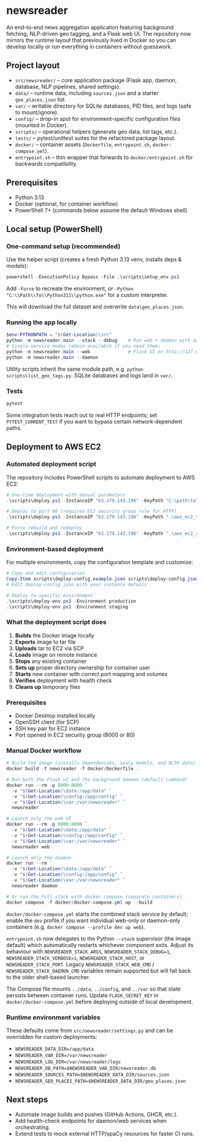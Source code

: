 # newsreader

An end-to-end news aggregation application featuring background fetching, NLP-driven geo tagging, and a Flask web UI. The repository now mirrors the runtime layout that previously lived in Docker so you can develop locally or run everything in containers without guesswork.

## Project layout

- `src/newsreader/` – core application package (Flask app, daemon, database, NLP pipelines, shared settings).
- `data/` – runtime data, including `sources.json` and a starter `geo_places.json` list.
- `var/` – writable directory for SQLite databases, PID files, and logs (safe to mount/ignore).
- `config/` – drop-in spot for environment-specific configuration files (mounted in Docker).
- `scripts/` – operational helpers (generate geo data, list tags, etc.).
- `tests/` – pytest/unittest suites for the refactored package layout.
- `docker/` – container assets (`Dockerfile`, `entrypoint.sh`, `docker-compose.yml`).
- `entrypoint.sh` – thin wrapper that forwards to `docker/entrypoint.sh` for backwards compatibility.

## Prerequisites

- Python 3.13
- Docker (optional, for container workflow)
- PowerShell 7+ (commands below assume the default Windows shell)

## Local setup (PowerShell)

### One-command setup (recommended)

Use the helper script (creates a fresh Python 3.13 venv, installs deps & models):

```powershell
powershell -ExecutionPolicy Bypass -File .\scripts\setup_env.ps1
```

Add `-Force` to recreate the environment, or `-Python "C:\\Path\\To\\Python311\\python.exe"` for a custom interpreter.

This will download the full dataset and overwrite `data\geo_places.json`.

### Running the app locally

```powershell
$env:PYTHONPATH = "$(Get-Location)\src"
python -m newsreader.main --stack --debug    # Run web + daemon with auto-restart (Ctrl+C to stop)
# Single-service modes remain available if you need them:
python -m newsreader.main --web              # Flask UI on http://127.0.0.1:8000
python -m newsreader.main --daemon
```

Utility scripts inherit the same module path, e.g. `python scripts\list_geo_tags.py`. SQLite databases and logs land in `var/`.

### Tests

```powershell
pytest
```

Some integration tests reach out to real HTTP endpoints; set `PYTEST_CURRENT_TEST` if you want to bypass certain network-dependent paths.

## Deployment to AWS EC2

### Automated deployment script

The repository includes PowerShell scripts to automate deployment to AWS EC2:

```powershell
# One-time deployment with manual parameters
.\scripts\deploy.ps1 -InstanceIP "63.179.143.196" -KeyPath "C:\path\to\your\key.pem"

# Deploy to port 80 (requires EC2 security group rule for HTTP)
.\scripts\deploy.ps1 -InstanceIP "63.179.143.196" -KeyPath ".\aws_ec2_rex.pem" -Port 80

# Force rebuild and redeploy
.\scripts\deploy.ps1 -InstanceIP "63.179.143.196" -KeyPath ".\aws_ec2_rex.pem" -Force
```

### Environment-based deployment

For multiple environments, copy the configuration template and customize:

```powershell
# Copy and edit configuration
Copy-Item scripts\deploy-config.example.json scripts\deploy-config.json
# Edit deploy-config.json with your instance details

# Deploy to specific environment
.\scripts\deploy-env.ps1 -Environment production
.\scripts\deploy-env.ps1 -Environment staging
```

### What the deployment script does

1. **Builds** the Docker image locally
2. **Exports** image to tar file  
3. **Uploads** tar to EC2 via SCP
4. **Loads** image on remote instance
5. **Stops** any existing container
6. **Sets up** proper directory ownership for container user
7. **Starts** new container with correct port mapping and volumes
8. **Verifies** deployment with health check
9. **Cleans up** temporary files

### Prerequisites

- Docker Desktop installed locally
- OpenSSH client (for SCP)
- SSH key pair for EC2 instance
- Port opened in EC2 security group (8000 or 80)

### Manual Docker workflow

```powershell
# Build the image (installs dependencies, spaCy models, and NLTK data)
docker build -t newsreader -f docker/Dockerfile .

# Run both the Flask UI and the background daemon (default command)
docker run --rm -p 8000:8000 `
  -v "$(Get-Location)\data:/app/data" `
  -v "$(Get-Location)\config:/app/config" `
  -v "$(Get-Location)\var:/var/newsreader" `
  newsreader

# Launch only the web UI
docker run --rm -p 8000:8000 `
  -v "$(Get-Location)\data:/app/data" `
  -v "$(Get-Location)\config:/app/config" `
  -v "$(Get-Location)\var:/var/newsreader" `
  newsreader web

# Launch only the daemon
docker run --rm `
  -v "$(Get-Location)\data:/app/data" `
  -v "$(Get-Location)\config:/app/config" `
  -v "$(Get-Location)\var:/var/newsreader" `
  newsreader daemon

# Or run the full stack with docker compose (separate containers)
docker compose -f docker/docker-compose.yml up --build
```

`docker/docker-compose.yml` starts the combined stack service by default; enable the `dev` profile if you want individual
web-only or daemon-only containers (e.g. `docker compose --profile dev up web`).

`entrypoint.sh` now delegates to the Python `--stack` supervisor (the image default) which automatically restarts whichever
component exits. Adjust its behaviour with `NEWSREADER_STACK_ARGS`, `NEWSREADER_STACK_DEBUG=1`, `NEWSREADER_STACK_VERBOSE=1`,
`NEWSREADER_STACK_HOST`, or `NEWSREADER_STACK_PORT`. Legacy `NEWSREADER_STACK_WEB_CMD` / `NEWSREADER_STACK_DAEMON_CMD` variables
remain supported but will fall back to the older shell-based launcher.

The Compose file mounts `../data`, `../config`, and `../var` so that state persists between container runs. Update `FLASK_SECRET_KEY` in `docker/docker-compose.yml` before deploying outside of local development.

### Runtime environment variables

These defaults come from `src/newsreader/settings.py` and can be overridden for custom deployments:

- `NEWSREADER_DATA_DIR=/app/data`
- `NEWSREADER_VAR_DIR=/var/newsreader`
- `NEWSREADER_LOG_DIR=/var/newsreader/logs`
- `NEWSREADER_DB_PATH=$NEWSREADER_VAR_DIR/newsreader.db`
- `NEWSREADER_SOURCES_PATH=$NEWSREADER_DATA_DIR/sources.json`
- `NEWSREADER_GEO_PLACES_PATH=$NEWSREADER_DATA_DIR/geo_places.json`

## Next steps

- Automate image builds and pushes (GitHub Actions, GHCR, etc.).
- Add health-check endpoints for daemon/web services when orchestrating.
- Extend tests to mock external HTTP/spaCy resources for faster CI runs.
